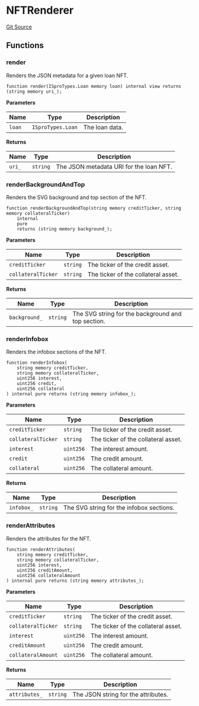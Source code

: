 # NFTRenderer
[Git Source](https://github.com/SmarDex-Ecosystem/spro-contracts/blob/b818fd0bfa6775908ae9ca2555b57c4ae28c9b28/src/spro/libraries/NFTRenderer.sol)


## Functions
### render

Renders the JSON metadata for a given loan NFT.


```solidity
function render(ISproTypes.Loan memory loan) internal view returns (string memory uri_);
```
**Parameters**

|Name|Type|Description|
|----|----|-----------|
|`loan`|`ISproTypes.Loan`|The loan data.|

**Returns**

|Name|Type|Description|
|----|----|-----------|
|`uri_`|`string`|The JSON metadata URI for the loan NFT.|


### renderBackgroundAndTop

Renders the SVG background and top section of the NFT.


```solidity
function renderBackgroundAndTop(string memory creditTicker, string memory collateralTicker)
    internal
    pure
    returns (string memory background_);
```
**Parameters**

|Name|Type|Description|
|----|----|-----------|
|`creditTicker`|`string`|The ticker of the credit asset.|
|`collateralTicker`|`string`|The ticker of the collateral asset.|

**Returns**

|Name|Type|Description|
|----|----|-----------|
|`background_`|`string`|The SVG string for the background and top section.|


### renderInfobox

Renders the infobox sections of the NFT.


```solidity
function renderInfobox(
    string memory creditTicker,
    string memory collateralTicker,
    uint256 interest,
    uint256 credit,
    uint256 collateral
) internal pure returns (string memory infobox_);
```
**Parameters**

|Name|Type|Description|
|----|----|-----------|
|`creditTicker`|`string`|The ticker of the credit asset.|
|`collateralTicker`|`string`|The ticker of the collateral asset.|
|`interest`|`uint256`|The interest amount.|
|`credit`|`uint256`|The credit amount.|
|`collateral`|`uint256`|The collateral amount.|

**Returns**

|Name|Type|Description|
|----|----|-----------|
|`infobox_`|`string`|The SVG string for the infobox sections.|


### renderAttributes

Renders the attributes for the NFT.


```solidity
function renderAttributes(
    string memory creditTicker,
    string memory collateralTicker,
    uint256 interest,
    uint256 creditAmount,
    uint256 collateralAmount
) internal pure returns (string memory attributes_);
```
**Parameters**

|Name|Type|Description|
|----|----|-----------|
|`creditTicker`|`string`|The ticker of the credit asset.|
|`collateralTicker`|`string`|The ticker of the collateral asset.|
|`interest`|`uint256`|The interest amount.|
|`creditAmount`|`uint256`|The credit amount.|
|`collateralAmount`|`uint256`|The collateral amount.|

**Returns**

|Name|Type|Description|
|----|----|-----------|
|`attributes_`|`string`|The JSON string for the attributes.|


